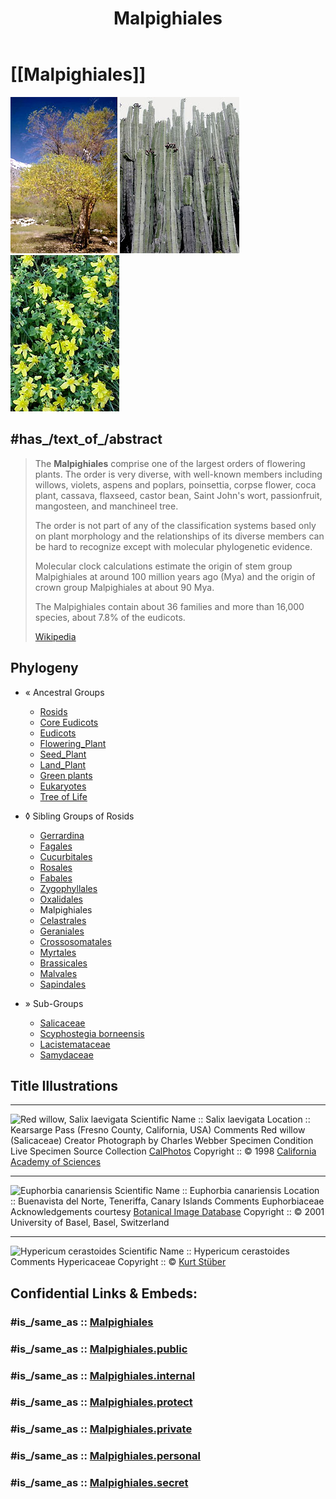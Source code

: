 ﻿---
aliases:
- Malpighiales
title: Malpighiales
---

# [[Malpighiales]] 

![Salix_laevigata](Malpighiales/Salix_laevigata.jpg)  ![Euphorbia_canariensis](Malpighiales/Euphorbia_canariensis.jpg)  ![Hypericum_cerastoides](Malpighiales/Hypericum_cerastoides.jpg) 

## #has_/text_of_/abstract 

> The **Malpighiales** comprise one of the largest orders of flowering plants. 
> The order is very diverse, with well-known members including 
> willows, violets, aspens and poplars, poinsettia, corpse flower, coca plant, cassava, 
> flaxseed, castor bean, Saint John's wort, passionfruit, mangosteen, and manchineel tree.
>
> The order is not part of any of the classification systems based only on plant morphology 
> and the relationships of its diverse members can be hard to recognize 
> except with molecular phylogenetic evidence. 
> 
> Molecular clock calculations estimate the origin of stem group Malpighiales 
> at around 100 million years ago (Mya) and the origin of crown group Malpighiales at about 90 Mya.
>
> The Malpighiales contain about 36 families and more than 16,000 species, about 7.8% of the eudicots.
>
> [Wikipedia](https://en.wikipedia.org/wiki/Malpighiales) 

## Phylogeny 

-   « Ancestral Groups  
    -   [Rosids](../Rosids.md)
    -   [Core Eudicots](Core_Eudicots)
    -   [Eudicots](../../../Eudicots.md)
    -   [Flowering_Plant](../../../../Flowering_Plant.md)
    -   [Seed_Plant](../../../../../Seed_Plant.md)
    -   [Land_Plant](../../../../../../Land_Plant.md)
    -   [Green plants](../../../../../../../Plants.md)
    -   [Eukaryotes](Eukaryotes)
    -   [Tree of Life](../../../../../../../../Tree_of_Life.md)

-   ◊ Sibling Groups of  Rosids
    -   [Gerrardina](Gerrardina)
    -   [Fagales](Fagales.md)
    -   [Cucurbitales](Cucurbitales.md)
    -   [Rosales](Rosales.md)
    -   [Fabales](Fabales.md)
    -   [Zygophyllales](Zygophyllales.md)
    -   [Oxalidales](Oxalidales.md)
    -   Malpighiales
    -   [Celastrales](Celastrales.md)
    -   [Geraniales](Geraniales.md)
    -   [Crossosomatales](Crossosomatales.md)
    -   [Myrtales](Myrtales.md)
    -   [Brassicales](Brassicales.md)
    -   [Malvales](Malvales.md)
    -   [Sapindales](Sapindales.md)

-   » Sub-Groups
    -   [Salicaceae](Salicaceae)
    -   [Scyphostegia borneensis](Malpighiales/Scyphostegia_borneensis.md)
    -   [Lacistemataceae](Malpighiales/Lacistemataceae.md)
    -   [Samydaceae](Malpighiales/Samydaceae.md)


## Title Illustrations


------------------------------------------------------------------------------
![Red willow, Salix laevigata](Salix_laevigata.jpg)
Scientific Name ::     Salix laevigata
Location ::           Kearsarge Pass (Fresno County, California, USA)
Comments             Red willow (Salicaceae)
Creator              Photograph by Charles Webber
Specimen Condition   Live Specimen
Source Collection    [CalPhotos](http://calphotos.berkeley.edu/)
Copyright ::            © 1998 [California Academy of Sciences](http://www.calacademy.org/) 

------------------------------------------------------------------------
![Euphorbia canariensis](Euphorbia_canariensis.jpg)
Scientific Name ::   Euphorbia canariensis
Location ::         Buenavista del Norte, Teneriffa, Canary Islands
Comments           Euphorbiaceae
Acknowledgements   courtesy [Botanical Image Database](http://www.unibas.ch/botimage/)
Copyright ::          © 2001 University of Basel, Basel, Switzerland 

---------------------------------------------------------------------
![Hypericum cerastoides](Hypericum_cerastoides.jpg)
Scientific Name ::  Hypericum cerastoides
Comments          Hypericaceae
Copyright ::         © [Kurt Stüber](http://www.biolib.de/) 


## Confidential Links & Embeds: 

### #is_/same_as :: [Malpighiales](/_Standards/bio/bio~Domain/Eukaryotes/Plants/Land_Plant/Seed_Plant/Flowering_Plant/Eudicots/Core_Eudicots/Rosids/Malpighiales.md) 

### #is_/same_as :: [Malpighiales.public](/_public/bio/bio~Domain/Eukaryotes/Plants/Land_Plant/Seed_Plant/Flowering_Plant/Eudicots/Core_Eudicots/Rosids/Malpighiales.public.md) 

### #is_/same_as :: [Malpighiales.internal](/_internal/bio/bio~Domain/Eukaryotes/Plants/Land_Plant/Seed_Plant/Flowering_Plant/Eudicots/Core_Eudicots/Rosids/Malpighiales.internal.md) 

### #is_/same_as :: [Malpighiales.protect](/_protect/bio/bio~Domain/Eukaryotes/Plants/Land_Plant/Seed_Plant/Flowering_Plant/Eudicots/Core_Eudicots/Rosids/Malpighiales.protect.md) 

### #is_/same_as :: [Malpighiales.private](/_private/bio/bio~Domain/Eukaryotes/Plants/Land_Plant/Seed_Plant/Flowering_Plant/Eudicots/Core_Eudicots/Rosids/Malpighiales.private.md) 

### #is_/same_as :: [Malpighiales.personal](/_personal/bio/bio~Domain/Eukaryotes/Plants/Land_Plant/Seed_Plant/Flowering_Plant/Eudicots/Core_Eudicots/Rosids/Malpighiales.personal.md) 

### #is_/same_as :: [Malpighiales.secret](/_secret/bio/bio~Domain/Eukaryotes/Plants/Land_Plant/Seed_Plant/Flowering_Plant/Eudicots/Core_Eudicots/Rosids/Malpighiales.secret.md)

